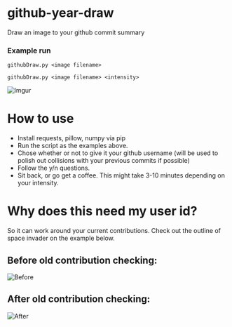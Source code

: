 # github-year-draw
Draw an image to your github commit summary

### Example run

`githubDraw.py <image filename>`

`githubDraw.py <image filename> <intensity>`

![Imgur](https://i.imgur.com/2ciuq73.png)

# How to use
 - Install requests, pillow, numpy via pip
 - Run the script as the examples above.
 - Chose whether or not to give it your github username (will be used to polish out collisions with your previous commits if possible)
 - Follow the y/n questions.
 - Sit back, or go get a coffee. This might take 3-10 minutes depending on your intensity.
 
# Why does this need my user id?
So it can work around your current contributions. Check out the outline of space invader on the example below.

## Before old contribution checking:
![Before](https://i.imgur.com/VLarHlt.jpg)

## After  old contribution checking:
![After](https://i.imgur.com/lbyAM4Q.jpg)



